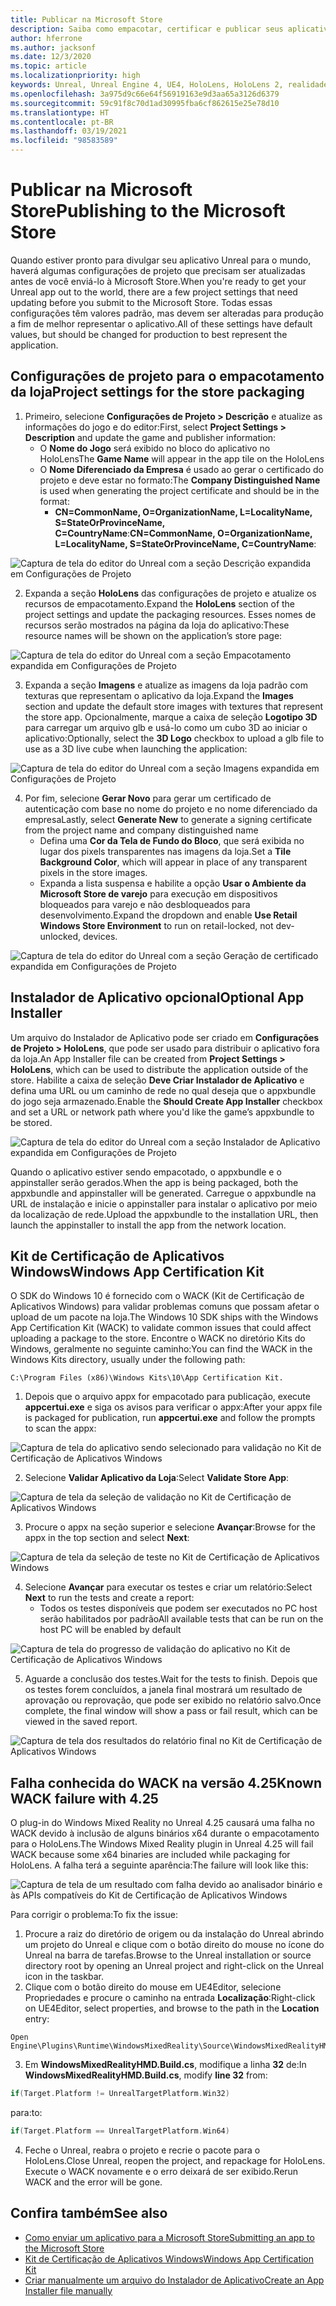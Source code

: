 ```yaml
---
title: Publicar na Microsoft Store
description: Saiba como empacotar, certificar e publicar seus aplicativos de Realidade Misturada do Unreal na Microsoft Store.
author: hferrone
ms.author: jacksonf
ms.date: 12/3/2020
ms.topic: article
ms.localizationpriority: high
keywords: Unreal, Unreal Engine 4, UE4, HoloLens, HoloLens 2, realidade misturada, desenvolvimento, documentação, guias, recursos, headset de realidade misturada, headset do windows mixed reality, headset de realidade virtual, publicação, distribuição, Microsoft Store
ms.openlocfilehash: 3a975d9c66e64f56919163e9d3aa65a3126d6379
ms.sourcegitcommit: 59c91f8c70d1ad30995fba6cf862615e25e78d10
ms.translationtype: HT
ms.contentlocale: pt-BR
ms.lasthandoff: 03/19/2021
ms.locfileid: "98583589"
---
```

# <a name="publishing-to-the-microsoft-store"></a><span data-ttu-id="5326e-104">Publicar na Microsoft Store</span><span class="sxs-lookup"><span data-stu-id="5326e-104">Publishing to the Microsoft Store</span></span>

<span data-ttu-id="5326e-105">Quando estiver pronto para divulgar seu aplicativo Unreal para o mundo, haverá algumas configurações de projeto que precisam ser atualizadas antes de você enviá-lo à Microsoft Store.</span><span class="sxs-lookup"><span data-stu-id="5326e-105">When you're ready to get your Unreal app out to the world, there are a few project settings that need updating before you submit to the Microsoft Store.</span></span> <span data-ttu-id="5326e-106">Todas essas configurações têm valores padrão, mas devem ser alteradas para produção a fim de melhor representar o aplicativo.</span><span class="sxs-lookup"><span data-stu-id="5326e-106">All of these settings have default values, but should be changed for production to best represent the application.</span></span>

## <a name="project-settings-for-the-store-packaging"></a><span data-ttu-id="5326e-107">Configurações de projeto para o empacotamento da loja</span><span class="sxs-lookup"><span data-stu-id="5326e-107">Project settings for the store packaging</span></span>

1. <span data-ttu-id="5326e-108">Primeiro, selecione **Configurações de Projeto > Descrição** e atualize as informações do jogo e do editor:</span><span class="sxs-lookup"><span data-stu-id="5326e-108">First, select **Project Settings > Description** and update the game and publisher information:</span></span> 
    * <span data-ttu-id="5326e-109">O **Nome do Jogo** será exibido no bloco do aplicativo no HoloLens</span><span class="sxs-lookup"><span data-stu-id="5326e-109">The **Game Name** will appear in the app tile on the HoloLens</span></span>
    * <span data-ttu-id="5326e-110">O **Nome Diferenciado da Empresa** é usado ao gerar o certificado do projeto e deve estar no formato:</span><span class="sxs-lookup"><span data-stu-id="5326e-110">The **Company Distinguished Name** is used when generating the project certificate and should be in the format:</span></span> 
        * <span data-ttu-id="5326e-111">**CN=CommonName, O=OrganizationName, L=LocalityName, S=StateOrProvinceName, C=CountryName**:</span><span class="sxs-lookup"><span data-stu-id="5326e-111">**CN=CommonName, O=OrganizationName, L=LocalityName, S=StateOrProvinceName, C=CountryName**:</span></span>

![Captura de tela do editor do Unreal com a seção Descrição expandida em Configurações de Projeto](images/unreal-publishing-img-01.png)

2. <span data-ttu-id="5326e-113">Expanda a seção **HoloLens** das configurações de projeto e atualize os recursos de empacotamento.</span><span class="sxs-lookup"><span data-stu-id="5326e-113">Expand the **HoloLens** section of the project settings and update the packaging resources.</span></span>  <span data-ttu-id="5326e-114">Esses nomes de recursos serão mostrados na página da loja do aplicativo:</span><span class="sxs-lookup"><span data-stu-id="5326e-114">These resource names will be shown on the application’s store page:</span></span>

![Captura de tela do editor do Unreal com a seção Empacotamento expandida em Configurações de Projeto](images/unreal-publishing-img-02.png)

3. <span data-ttu-id="5326e-116">Expanda a seção **Imagens** e atualize as imagens da loja padrão com texturas que representam o aplicativo da loja.</span><span class="sxs-lookup"><span data-stu-id="5326e-116">Expand the **Images** section and update the default store images with textures that represent the store app.</span></span>  <span data-ttu-id="5326e-117">Opcionalmente, marque a caixa de seleção **Logotipo 3D** para carregar um arquivo glb e usá-lo como um cubo 3D ao iniciar o aplicativo:</span><span class="sxs-lookup"><span data-stu-id="5326e-117">Optionally, select the **3D Logo** checkbox to upload a glb file to use as a 3D live cube when launching the application:</span></span>

![Captura de tela do editor do Unreal com a seção Imagens expandida em Configurações de Projeto](images/unreal-publishing-img-03.png)

4. <span data-ttu-id="5326e-119">Por fim, selecione **Gerar Novo** para gerar um certificado de autenticação com base no nome do projeto e no nome diferenciado da empresa</span><span class="sxs-lookup"><span data-stu-id="5326e-119">Lastly, select **Generate New** to generate a signing certificate from the project name and company distinguished name</span></span>  
    * <span data-ttu-id="5326e-120">Defina uma **Cor da Tela de Fundo do Bloco**, que será exibida no lugar dos pixels transparentes nas imagens da loja.</span><span class="sxs-lookup"><span data-stu-id="5326e-120">Set a **Tile Background Color**, which will appear in place of any transparent pixels in the store images.</span></span>
    * <span data-ttu-id="5326e-121">Expanda a lista suspensa e habilite a opção **Usar o Ambiente da Microsoft Store de varejo** para execução em dispositivos bloqueados para varejo e não desbloqueados para desenvolvimento.</span><span class="sxs-lookup"><span data-stu-id="5326e-121">Expand the dropdown and enable **Use Retail Windows Store Environment** to run on retail-locked, not dev-unlocked, devices.</span></span>

![Captura de tela do editor do Unreal com a seção Geração de certificado expandida em Configurações de Projeto](images/unreal-publishing-img-04.png)

## <a name="optional-app-installer"></a><span data-ttu-id="5326e-123">Instalador de Aplicativo opcional</span><span class="sxs-lookup"><span data-stu-id="5326e-123">Optional App Installer</span></span>

<span data-ttu-id="5326e-124">Um arquivo do Instalador de Aplicativo pode ser criado em **Configurações de Projeto > HoloLens**, que pode ser usado para distribuir o aplicativo fora da loja.</span><span class="sxs-lookup"><span data-stu-id="5326e-124">An App Installer file can be created from **Project Settings > HoloLens**, which can be used to distribute the application outside of the store.</span></span>  <span data-ttu-id="5326e-125">Habilite a caixa de seleção **Deve Criar Instalador de Aplicativo** e defina uma URL ou um caminho de rede no qual deseja que o appxbundle do jogo seja armazenado.</span><span class="sxs-lookup"><span data-stu-id="5326e-125">Enable the **Should Create App Installer** checkbox and set a URL or network path where you'd like the game’s appxbundle to be stored.</span></span>  

![Captura de tela do editor do Unreal com a seção Instalador de Aplicativo expandida em Configurações de Projeto](images/unreal-publishing-img-05.png)

<span data-ttu-id="5326e-127">Quando o aplicativo estiver sendo empacotado, o appxbundle e o appinstaller serão gerados.</span><span class="sxs-lookup"><span data-stu-id="5326e-127">When the app is being packaged, both the appxbundle and appinstaller will be generated.</span></span>  <span data-ttu-id="5326e-128">Carregue o appxbundle na URL de instalação e inicie o appinstaller para instalar o aplicativo por meio da localização de rede.</span><span class="sxs-lookup"><span data-stu-id="5326e-128">Upload the appxbundle to the installation URL, then launch the appinstaller to install the app from the network location.</span></span>

## <a name="windows-app-certification-kit"></a><span data-ttu-id="5326e-129">Kit de Certificação de Aplicativos Windows</span><span class="sxs-lookup"><span data-stu-id="5326e-129">Windows App Certification Kit</span></span>

<span data-ttu-id="5326e-130">O SDK do Windows 10 é fornecido com o WACK (Kit de Certificação de Aplicativos Windows) para validar problemas comuns que possam afetar o upload de um pacote na loja.</span><span class="sxs-lookup"><span data-stu-id="5326e-130">The Windows 10 SDK ships with the Windows App Certification Kit (WACK) to validate common issues that could affect uploading a package to the store.</span></span>  <span data-ttu-id="5326e-131">Encontre o WACK no diretório Kits do Windows, geralmente no seguinte caminho:</span><span class="sxs-lookup"><span data-stu-id="5326e-131">You can find the WACK in the Windows Kits directory, usually under the following path:</span></span> 

```
C:\Program Files (x86)\Windows Kits\10\App Certification Kit.
```

1. <span data-ttu-id="5326e-132">Depois que o arquivo appx for empacotado para publicação, execute **appcertui.exe** e siga os avisos para verificar o appx:</span><span class="sxs-lookup"><span data-stu-id="5326e-132">After your appx file is packaged for publication, run **appcertui.exe** and follow the prompts to scan the appx:</span></span>

![Captura de tela do aplicativo sendo selecionado para validação no Kit de Certificação de Aplicativos Windows](images/unreal-publishing-img-06.png)

2. <span data-ttu-id="5326e-134">Selecione **Validar Aplicativo da Loja**:</span><span class="sxs-lookup"><span data-stu-id="5326e-134">Select **Validate Store App**:</span></span>

![Captura de tela da seleção de validação no Kit de Certificação de Aplicativos Windows](images/unreal-publishing-img-07.png)

3. <span data-ttu-id="5326e-136">Procure o appx na seção superior e selecione **Avançar**:</span><span class="sxs-lookup"><span data-stu-id="5326e-136">Browse for the appx in the top section and select **Next**:</span></span>

![Captura de tela da seleção de teste no Kit de Certificação de Aplicativos Windows](images/unreal-publishing-img-08.png)

4. <span data-ttu-id="5326e-138">Selecione **Avançar** para executar os testes e criar um relatório:</span><span class="sxs-lookup"><span data-stu-id="5326e-138">Select **Next** to run the tests and create a report:</span></span>
    * <span data-ttu-id="5326e-139">Todos os testes disponíveis que podem ser executados no PC host serão habilitados por padrão</span><span class="sxs-lookup"><span data-stu-id="5326e-139">All available tests that can be run on the host PC will be enabled by default</span></span>

![Captura de tela do progresso de validação do aplicativo no Kit de Certificação de Aplicativos Windows](images/unreal-publishing-img-09.png)

5. <span data-ttu-id="5326e-141">Aguarde a conclusão dos testes.</span><span class="sxs-lookup"><span data-stu-id="5326e-141">Wait for the tests to finish.</span></span> <span data-ttu-id="5326e-142">Depois que os testes forem concluídos, a janela final mostrará um resultado de aprovação ou reprovação, que pode ser exibido no relatório salvo.</span><span class="sxs-lookup"><span data-stu-id="5326e-142">Once complete, the final window will show a pass or fail result, which can be viewed in the saved report.</span></span>

![Captura de tela dos resultados do relatório final no Kit de Certificação de Aplicativos Windows](images/unreal-publishing-img-10.png)

## <a name="known-wack-failure-with-425"></a><span data-ttu-id="5326e-144">Falha conhecida do WACK na versão 4.25</span><span class="sxs-lookup"><span data-stu-id="5326e-144">Known WACK failure with 4.25</span></span>

<span data-ttu-id="5326e-145">O plug-in do Windows Mixed Reality no Unreal 4.25 causará uma falha no WACK devido à inclusão de alguns binários x64 durante o empacotamento para o HoloLens.</span><span class="sxs-lookup"><span data-stu-id="5326e-145">The Windows Mixed Reality plugin in Unreal 4.25 will fail WACK because some x64 binaries are included while packaging for HoloLens.</span></span> <span data-ttu-id="5326e-146">A falha terá a seguinte aparência:</span><span class="sxs-lookup"><span data-stu-id="5326e-146">The failure will look like this:</span></span>

![Captura de tela de um resultado com falha devido ao analisador binário e às APIs compatíveis do Kit de Certificação de Aplicativos Windows](images/unreal-publishing-img-11.png)

<span data-ttu-id="5326e-148">Para corrigir o problema:</span><span class="sxs-lookup"><span data-stu-id="5326e-148">To fix the issue:</span></span>
1. <span data-ttu-id="5326e-149">Procure a raiz do diretório de origem ou da instalação do Unreal abrindo um projeto do Unreal e clique com o botão direito do mouse no ícone do Unreal na barra de tarefas.</span><span class="sxs-lookup"><span data-stu-id="5326e-149">Browse to the Unreal installation or source directory root by opening an Unreal project and right-click on the Unreal icon in the taskbar.</span></span>
2. <span data-ttu-id="5326e-150">Clique com o botão direito do mouse em UE4Editor, selecione Propriedades e procure o caminho na entrada **Localização**:</span><span class="sxs-lookup"><span data-stu-id="5326e-150">Right-click on UE4Editor, select properties, and browse to the path in the **Location** entry:</span></span>

```
Open Engine\Plugins\Runtime\WindowsMixedReality\Source\WindowsMixedRealityHMD\WindowsMixedRealityHMD.Build.cs.
```

3. <span data-ttu-id="5326e-151">Em **WindowsMixedRealityHMD.Build.cs**, modifique a linha **32** de:</span><span class="sxs-lookup"><span data-stu-id="5326e-151">In **WindowsMixedRealityHMD.Build.cs**, modify **line 32** from:</span></span>

```cpp
if(Target.Platform != UnrealTargetPlatform.Win32)
```

<span data-ttu-id="5326e-152">para:</span><span class="sxs-lookup"><span data-stu-id="5326e-152">to:</span></span>

```cpp
if(Target.Platform == UnrealTargetPlatform.Win64)

```

4. <span data-ttu-id="5326e-153">Feche o Unreal, reabra o projeto e recrie o pacote para o HoloLens.</span><span class="sxs-lookup"><span data-stu-id="5326e-153">Close Unreal, reopen the project, and repackage for HoloLens.</span></span>  <span data-ttu-id="5326e-154">Execute o WACK novamente e o erro deixará de ser exibido.</span><span class="sxs-lookup"><span data-stu-id="5326e-154">Rerun WACK and the error will be gone.</span></span> 

## <a name="see-also"></a><span data-ttu-id="5326e-155">Confira também</span><span class="sxs-lookup"><span data-stu-id="5326e-155">See also</span></span>

* [<span data-ttu-id="5326e-156">Como enviar um aplicativo para a Microsoft Store</span><span class="sxs-lookup"><span data-stu-id="5326e-156">Submitting an app to the Microsoft Store</span></span>](../../distribute/submitting-an-app-to-the-microsoft-store.md)
* [<span data-ttu-id="5326e-157">Kit de Certificação de Aplicativos Windows</span><span class="sxs-lookup"><span data-stu-id="5326e-157">Windows App Certification Kit</span></span>](https://developer.microsoft.com/windows/downloads/app-certification-kit)
* [<span data-ttu-id="5326e-158">Criar manualmente um arquivo do Instalador de Aplicativo</span><span class="sxs-lookup"><span data-stu-id="5326e-158">Create an App Installer file manually</span></span>](/windows/msix/app-installer/how-to-create-appinstaller-file)
